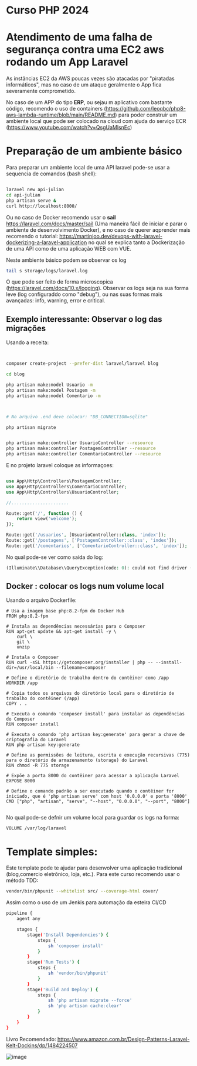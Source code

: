 # Curso PHP 2024

# Atendimento de uma falha de segurança contra uma EC2 aws rodando um App Laravel

As instâncias EC2 da AWS poucas vezes são atacadas por "piratadas informáticos", mas no caso de um ataque geralmente o App fica severamente comprometido.

No caso de um APP do tipo **ERP**, ou sejau m aplicativo com bastante código, recomendo o uso de containers (https://github.com/leoqbc/php8-aws-lambda-runtime/blob/main/README.md) para poder
construir um ambiente local que pode ser colocado na cloud com ajuda do serviço ECR (https://www.youtube.com/watch?v=QsgUaMlsnEc)


# Preparação de um ambiente básico


Para preparar um ambiente local de uma API laravel pode-se usar a sequencia de comandos (bash shell): 

```bash

laravel new api-julian
cd api-julian
php artisan serve &
curl http://localhost:8000/
```

Ou no caso de Docker recomendo usar o **sail** https://laravel.com/docs/master/sail (Uma maneira fácil de iniciar e parar o ambiente de desenvolvimento Docker), e no caso de querer aqprender mais recomendo o tutorial: https://martinjoo.dev/devops-with-laravel-dockerizing-a-laravel-application no qual se explica tanto a Dockerização de uma API como de uma aplicação WEB com VUE.


Neste ambiente básico podem se observar os log 

```bash
tail s storage/logs/laravel.log 
```
O que pode ser feito de forma microscopica (https://laravel.com/docs/10.x/logging). Observar os logs seja na sua forma leve (log configuraddo como "debug"), ou nas suas formas mais avançadas: info, warning, error e critical.

## Exemplo interessante: Observar o log das migrações

Usando a receita: 

```bash


composer create-project --prefer-dist laravel/laravel blog

cd blog

php artisan make:model Usuario -m
php artisan make:model Postagem -m
php artisan make:model Comentario -m



# No arquivo .end deve colocar: "DB_CONNECTION=sqlite"

php artisan migrate


php artisan make:controller UsuarioController --resource
php artisan make:controller PostagemController --resource
php artisan make:controller ComentarioController --resource

```

E no projeto laravel coloque as informaçoes:

```php

use App\Http\Controllers\PostagemController;
use App\Http\Controllers\ComentarioController;
use App\Http\Controllers\UsuarioController;

//......................

Route::get('/', function () {
    return view('welcome');
});

Route::get('/usuarios', [UsuarioController::class, 'index']);
Route::get('/postagens', ['PostagemController::class', 'index']);
Route::get('/comentarios', ['ComentarioController::class', 'index']);

```
No qual pode-se ver como saída do log:

```php
(Illuminate\\Database\\QueryException(code: 0): could not find driver (Connection: mysql, SQL: select table_name as `name`, (data_length + index_length) as `size`, table_comment as `comment`, engine as `engine`, table_collation as `collation` from information_schema.tables where table_schema = 'laravel' and table_type in ('BASE TABLE', 'SYSTEM VERSIONED') order by table_name) 

```

## Docker : colocar os logs num volume local

Usando o arquivo Dockerfile:

```
# Usa a imagem base php:8.2-fpm do Docker Hub
FROM php:8.2-fpm

# Instala as dependências necessárias para o Composer
RUN apt-get update && apt-get install -y \
    curl \
    git \
    unzip

# Instala o Composer
RUN curl -sSL https://getcomposer.org/installer | php -- --install-dir=/usr/local/bin --filename=composer

# Define o diretório de trabalho dentro do contêiner como /app
WORKDIR /app

# Copia todos os arquivos do diretório local para o diretório de trabalho do contêiner (/app)
COPY . .

# Executa o comando 'composer install' para instalar as dependências do Composer
RUN composer install

# Executa o comando 'php artisan key:generate' para gerar a chave de criptografia do Laravel
RUN php artisan key:generate

# Define as permissões de leitura, escrita e execução recursivas (775) para o diretório de armazenamento (storage) do Laravel
RUN chmod -R 775 storage

# Expõe a porta 8000 do contêiner para acessar a aplicação Laravel
EXPOSE 8000

# Define o comando padrão a ser executado quando o contêiner for iniciado, que é 'php artisan serve' com host '0.0.0.0' e porta '8000'
CMD ["php", "artisan", "serve", "--host", "0.0.0.0", "--port", "8000"]


```


No qual pode-se defnir um volume local para guardar os logs na forma: 

```
VOLUME /var/log/laravel
```

# Template simples:

Este template pode te ajudar para desenvolver uma aplicação tradicional (blog,comercio eletrônico, loja, etc.).  Para este curso recomendo usar o método TDD:

```bash
vendor/bin/phpunit --whitelist src/ --coverage-html cover/
```

Assim como o uso de um Jenkis para automação da esteira CI/CD

```bash
pipeline {
    agent any

    stages {
        stage('Install Dependencies') {
            steps {
                sh 'composer install'
            }
        }
        stage('Run Tests') {
            steps {
                sh 'vendor/bin/phpunit'
            }
        }
        stage('Build and Deploy') {
            steps {
                sh 'php artisan migrate --force'
                sh 'php artisan cache:clear'
            }
        }
    }
}
```

Livro Recomendado: https://www.amazon.com.br/Design-Patterns-Laravel-Kelt-Dockins/dp/1484224507

![image](https://github.com/julian-gamboa-ensino/curso-php-chile/assets/78002411/a1c58a74-df79-4cde-bcc4-bf71e85730ea)























